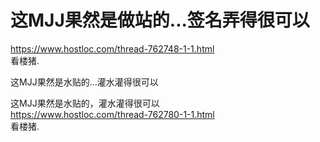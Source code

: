 # 这MJJ果然是做站的...签名弄得很可以


https://www.hostloc.com/thread-762748-1-1.html<br />
看楼猪.

这MJJ果然是水贴的...灌水灌得很可以

这MJJ果然是水贴的，灌水灌得很可以<br />
https://www.hostloc.com/thread-762780-1-1.html<br />
看楼猪.
